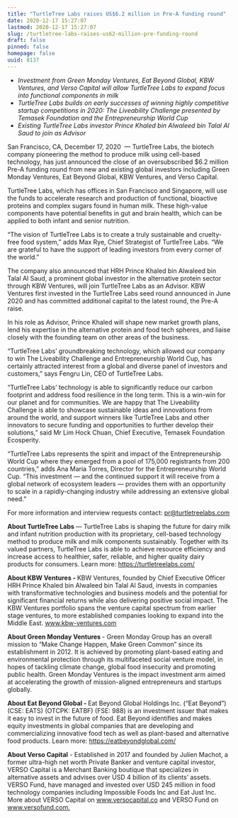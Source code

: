 ```yaml
---
title: "TurtleTree Labs raises US$6.2 million in Pre-A funding round"
date: 2020-12-17 15:27:07
lastmod: 2020-12-17 15:27:07
slug: /turtletree-labs-raises-us62-million-pre-funding-round
draft: false
pinned: false
homepage: false
uuid: 8137
---
```

<ul>
<li><em>Investment from Green Monday Ventures, Eat Beyond Global, KBW Ventures, and Verso Capital will allow TurtleTree Labs to expand focus into functional components in milk</em></li>
<li><em>TurtleTree Labs builds on early successes of winning highly competitive startup competitions in 2020: The Liveability Challenge presented by Temasek Foundation and the Entrepreneurship World Cup</em></li>
<li><em>Existing TurtleTree Labs investor Prince Khaled bin Alwaleed bin Talal Al Saud to join as Advisor </em></li>
</ul>
<p>San Francisco, CA, December 17, 2020  — TurtleTree Labs, the biotech company pioneering the method to produce milk using cell-based technology, has just announced the close of an oversubscribed $6.2 million Pre-A funding round from new and existing global investors including Green Monday Ventures, Eat Beyond Global, KBW Ventures, and Verso Capital.</p>
<p>TurtleTree Labs, which has offices in San Francisco and Singapore, will use the funds to accelerate research and production of functional, bioactive proteins and complex sugars found in human milk. These high-value components have potential benefits in gut and brain health, which can be applied to both infant and senior nutrition.</p>
<p>“The vision of TurtleTree Labs is to create a truly sustainable and cruelty-free food system,” adds Max Rye, Chief Strategist of TurtleTree Labs. “We are grateful to have the support of leading investors from every corner of the world.”  </p>
<p>The company also announced that HRH Prince Khaled bin Alwaleed bin Talal Al Saud, a prominent global investor in the alternative protein sector through KBW Ventures, will join TurtleTree Labs as an Advisor. KBW Ventures first invested in the TurtleTree Labs seed round announced in June 2020 and has committed additional capital to the latest round, the Pre-A raise.</p>
<p>In his role as Advisor, Prince Khaled will shape new market growth plans, lend his expertise in the alternative protein and food tech spheres, and liaise closely with the founding team on other areas of the business. </p>
<p>“TurtleTree Labs’ groundbreaking technology, which allowed our company to win The Liveability Challenge and Entrepreneurship World Cup, has certainly attracted interest from a global and diverse panel of investors and customers,” says Fengru Lin, CEO of TurtleTree Labs.</p>
<p>“TurtleTree Labs’ technology is able to significantly reduce our carbon footprint and address food resilience in the long term. This is a win-win for our planet and for communities. We are happy that The Liveability Challenge is able to showcase sustainable ideas and innovations from around the world, and support winners like TurtleTree Labs and other innovators to secure funding and opportunities to further develop their solutions,” said Mr Lim Hock Chuan, Chief Executive, Temasek Foundation Ecosperity.</p>
<p>“TurtleTree Labs represents the spirit and impact of the Entrepreneurship World Cup where they emerged from a pool of 175,000 registrants from 200 countries,” adds Ana Maria Torres, Director for the Entrepreneurship World Cup. “This investment — and the continued support it will receive from a global network of ecosystem leaders — provides them with an opportunity to scale in a rapidly-changing industry while addressing an extensive global need.”</p>
<p>For more information and interview requests contact:<em> </em><a href="mailto:pr@turtletreelabs.com">pr@turtletreelabs.com</a></p>
<p><strong>About TurtleTree Labs </strong>— TurtleTree Labs is shaping the future for dairy milk and infant nutrition production with its proprietary, cell-based technology method to produce milk and milk components sustainably. Together with its valued partners, TurtleTree Labs is able to achieve resource efficiency and increase access to healthier, safer, reliable, and higher quality dairy products for consumers. Learn more: <a href="https://turtletreelabs.com/">https://turtletreelabs.com/ </a></p>
<p><strong>About KBW Ventures - </strong>KBW Ventures, founded by Chief Executive Officer HRH Prince Khaled bin Alwaleed bin Talal Al Saud, invests in companies with transformative technologies and business models and the potential for significant financial returns while also delivering positive social impact. The KBW Ventures portfolio spans the venture capital spectrum from earlier stage ventures, to more established companies looking to expand into the Middle East. <a href="http://www.kbw-ventures.com">www.kbw-ventures.com </a></p>
<p><strong>About Green Monday Ventures </strong>- Green Monday Group has an overall mission to “Make Change Happen, Make Green Common” since its establishment in 2012. It is achieved by promoting plant-based eating and environmental protection through its multifaceted social venture model, in hopes of tackling climate change, global food insecurity and promoting public health. Green Monday Ventures is the impact investment arm aimed at accelerating the growth of mission-aligned entrepreneurs and startups globally.</p>
<p><strong>About Eat Beyond Global - </strong>Eat Beyond Global Holdings Inc. (“Eat Beyond”) (CSE: EATS) (OTCPK: EATBF) (FSE: 988) is an investment issuer that makes it easy to invest in the future of food. Eat Beyond identifies and makes equity investments in global companies that are developing and commercializing innovative food tech as well as plant-based and alternative food products. Learn more: <a href="https://eatbeyondglobal.com/">https://eatbeyondglobal.com/</a></p>
<p><strong>About Verso Capital</strong> - Established in 2017 and founded by Julien Machot, a former ultra-high net worth Private Banker and venture capital investor, VERSO Capital is a Merchant Banking boutique that specializes in alternative assets and advises over USD 4 billion of its clients’ assets. VERSO Fund, have managed and invested over USD 245 million in food technology companies including Impossible Foods Inc and Eat Just Inc. More about VERSO Capital on <a href="http://www.versocapital.co">www.versocapital.co</a> and VERSO Fund on <a href="http://www.versofund.com.">www.versofund.com.</a></p>
